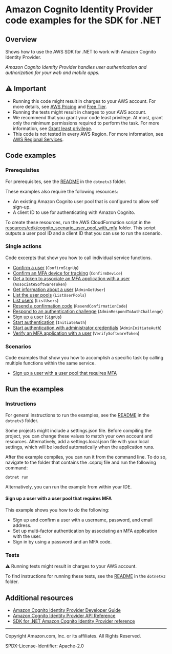 # Amazon Cognito Identity Provider code examples for the SDK for .NET

## Overview

Shows how to use the AWS SDK for .NET to work with Amazon Cognito Identity Provider.

<!--custom.overview.start-->
<!--custom.overview.end-->

_Amazon Cognito Identity Provider handles user authentication and authorization for your web and mobile apps._

## ⚠ Important

* Running this code might result in charges to your AWS account. For more details, see [AWS Pricing](https://aws.amazon.com/pricing/) and [Free Tier](https://aws.amazon.com/free/).
* Running the tests might result in charges to your AWS account.
* We recommend that you grant your code least privilege. At most, grant only the minimum permissions required to perform the task. For more information, see [Grant least privilege](https://docs.aws.amazon.com/IAM/latest/UserGuide/best-practices.html#grant-least-privilege).
* This code is not tested in every AWS Region. For more information, see [AWS Regional Services](https://aws.amazon.com/about-aws/global-infrastructure/regional-product-services).

<!--custom.important.start-->
<!--custom.important.end-->

## Code examples

### Prerequisites

For prerequisites, see the [README](../README.md#Prerequisites) in the `dotnetv3` folder.


<!--custom.prerequisites.start-->
These examples also require the following resources:

* An existing Amazon Cognito user pool that is configured to allow self sign-up.
* A client ID to use for authenticating with Amazon Cognito.


To create these resources, run the AWS CloudFormation script in the
[resources/cdk/cognito_scenario_user_pool_with_mfa](../../../resources/cdk/cognito_scenario_user_pool_with_mfa)
folder. This script outputs a user pool ID and a client ID that you can use to run
the scenario.
<!--custom.prerequisites.end-->

### Single actions

Code excerpts that show you how to call individual service functions.

- [Confirm a user](Actions/CognitoWrapper.cs#L213) (`ConfirmSignUp`)
- [Confirm an MFA device for tracking](Actions/CognitoWrapper.cs#L241) (`ConfirmDevice`)
- [Get a token to associate an MFA application with a user](Actions/CognitoWrapper.cs#L133) (`AssociateSoftwareToken`)
- [Get information about a user](Actions/CognitoWrapper.cs#L288) (`AdminGetUser`)
- [List the user pools](Actions/CognitoWrapper.cs#L25) (`ListUserPools`)
- [List users](Actions/CognitoWrapper.cs#L46) (`ListUsers`)
- [Resend a confirmation code](Actions/CognitoWrapper.cs#L264) (`ResendConfirmationCode`)
- [Respond to an authentication challenge](Actions/CognitoWrapper.cs#L72) (`AdminRespondToAuthChallenge`)
- [Sign up a user](Actions/CognitoWrapper.cs#L311) (`SignUp`)
- [Start authentication](Actions/CognitoWrapper.cs#L184) (`InitiateAuth`)
- [Start authentication with administrator credentials](Actions/CognitoWrapper.cs#L156) (`AdminInitiateAuth`)
- [Verify an MFA application with a user](Actions/CognitoWrapper.cs#L111) (`VerifySoftwareToken`)

### Scenarios

Code examples that show you how to accomplish a specific task by calling multiple
functions within the same service.

- [Sign up a user with a user pool that requires MFA](Actions/CognitoWrapper.cs)


<!--custom.examples.start-->
<!--custom.examples.end-->

## Run the examples

### Instructions

For general instructions to run the examples, see the
[README](../README.md#building-and-running-the-code-examples) in the `dotnetv3` folder.

Some projects might include a settings.json file. Before compiling the project,
you can change these values to match your own account and resources. Alternatively,
add a settings.local.json file with your local settings, which will be loaded automatically
when the application runs.

After the example compiles, you can run it from the command line. To do so, navigate to
the folder that contains the .csproj file and run the following command:

```
dotnet run
```

Alternatively, you can run the example from within your IDE.


<!--custom.instructions.start-->
<!--custom.instructions.end-->



#### Sign up a user with a user pool that requires MFA

This example shows you how to do the following:

- Sign up and confirm a user with a username, password, and email address.
- Set up multi-factor authentication by associating an MFA application with the user.
- Sign in by using a password and an MFA code.

<!--custom.scenario_prereqs.cognito-identity-provider_Scenario_SignUpUserWithMfa.start-->
<!--custom.scenario_prereqs.cognito-identity-provider_Scenario_SignUpUserWithMfa.end-->


<!--custom.scenarios.cognito-identity-provider_Scenario_SignUpUserWithMfa.start-->
<!--custom.scenarios.cognito-identity-provider_Scenario_SignUpUserWithMfa.end-->

### Tests

⚠ Running tests might result in charges to your AWS account.


To find instructions for running these tests, see the [README](../README.md#Tests)
in the `dotnetv3` folder.



<!--custom.tests.start-->
<!--custom.tests.end-->

## Additional resources

- [Amazon Cognito Identity Provider Developer Guide](https://docs.aws.amazon.com/cognito/latest/developerguide/cognito-user-identity-pools.html)
- [Amazon Cognito Identity Provider API Reference](https://docs.aws.amazon.com/cognito-user-identity-pools/latest/APIReference/Welcome.html)
- [SDK for .NET Amazon Cognito Identity Provider reference](https://docs.aws.amazon.com/sdkfornet/v3/apidocs/items/CognitoIdentity/NCognitoIdentity.html)

<!--custom.resources.start-->
<!--custom.resources.end-->

---

Copyright Amazon.com, Inc. or its affiliates. All Rights Reserved.

SPDX-License-Identifier: Apache-2.0